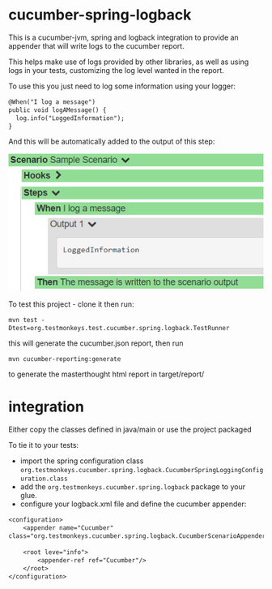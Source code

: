 # cucumber-spring-logback
This is a cucumber-jvm, spring and logback integration to provide an appender that will write logs to the cucumber report. 

This helps make use of logs provided by other libraries, as well as using logs in your tests, customizing the log level wanted in the report.

To use this you just need to log some information using your logger:
```
@When("I log a message")
public void logAMessage() {
  log.info("LoggedInformation");
}
```
And this will be automatically added to the output of this step:

![Image of the report](https://github.com/TestMonkeys/cucumber-spring-logback/blob/master/util/CucumberReportSample.PNG)

To test this project - clone it then run:
```
mvn test -Dtest=org.testmonkeys.test.cucumber.spring.logback.TestRunner
```
this will generate the cucumber.json report, then run 
```
mvn cucumber-reporting:generate
```
to generate the masterthought html report in target/report/


# integration
Either copy the classes defined in java/main or use the project packaged

To tie it to your tests:
* import the spring configuration class ```org.testmonkeys.cucumber.spring.logback.CucumberSpringLoggingConfiguration.class``` 
* add the ```org.testmonkeys.cucumber.spring.logback``` package to your glue.
* configure your logback.xml file and define the cucumber appender:
```
<configuration>
    <appender name="Cucumber" class="org.testmonkeys.cucumber.spring.logback.CucumberScenarioAppender"/>

    <root leve="info">
        <appender-ref ref="Cucumber"/>
    </root>
</configuration>
```
